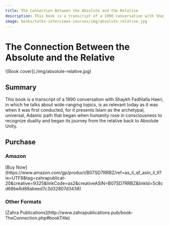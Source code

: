 ```yaml
---
title: The Connection Between the Absolute and the Relative
description: This book is a transcript of a 1990 conversation with Shaykh Fadhlalla Haeri is as relevant today as it was when it was first conducted, for it presents Islam as the archetypal, universal, Adamic path that began when humanity rose in consciousness began its journey from the relative back to Absolute Unity.
image: books/talks-interviews-courses/img/absolute-relative.jpg
---
```


# The Connection Between the Absolute and the Relative

<div markdown="1" class="cover-image">
![Book cover](./img/absolute-relative.jpg)
</div>

## Summary

This book is a transcript of a 1990 conversation with Shaykh Fadhlalla Haeri, in which he talks about wide-ranging topics, is as relevant today as it was when it was first conducted, for it presents Islam as the archetypal, universal, Adamic path that began when humanity rose in consciousness to recognize duality and began its journey from the relative back to Absolute Unity.

## Purchase

### Amazon

<div markdown="3" class="purchase-link">
[Buy Now](https://www.amazon.com/gp/product/B07SD7RRBZ/ref=as_li_qf_asin_il_tl?ie=UTF8&tag=zahrapublicat-20&creative=9325&linkCode=as2&creativeASIN=B07SD7RRBZ&linkId=5c8cd68be6d88abeed7c3d32807d3438)
</div>

### Other Formats

<div markdown="3" class="purchase-link">
[Zahra Publications](http://www.zahrapublications.pub/book-TheConnection.php#bookTitle)
</div>